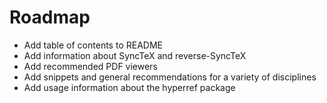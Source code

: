 # Roadmap

- Add table of contents to README
- Add information about SyncTeX and reverse-SyncTeX
- Add recommended PDF viewers
- Add snippets and general recommendations for a variety of disciplines
- Add usage information about the hyperref package

